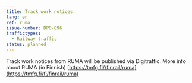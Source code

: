 ```yaml
---
title: Track work notices
lang: en
ref: ruma
issue-number: DPO-896
traffictypes:
  - Railway traffic
status: planned
---
```


Track work notices from RUMA will be published via Digitraffic. More info about RUMA (in Finnish) [https://tmfg.fi//finrail/ruma](https://tmfg.fi/fi/finrail/ruma)
